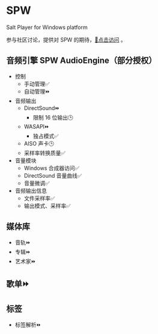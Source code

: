 # SPW
Salt Player for Windows platform

参与社区讨论，提供对 SPW 的期待，[🔗点击访问](https://github.com/Moriafly/SPW/discussions) 。

## 音频引擎 SPW AudioEngine（部分授权）

- 控制
  - 手动管理✅
  - 自动管理⏩
- 音频输出
  - DirectSound⏩
    - 限制 16 位输出🕒
  - WASAPI⏩
    - 独占模式✅
  - AISO 声卡🕒
  - 采样率转换质量✅
- 音量模块
  - Windows 合成器访问✅
  - DirectSound 音量曲线✅
  - 音量微调✅
- 音频输出信息
  - 文件采样率✅
  - 输出模式、采样率✅

## 媒体库

- 音轨⏩
- 专辑⏩
- 艺术家⏩

## 歌单⏩

## 标签

- 标签解析⏩
